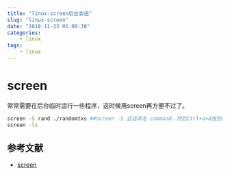```yaml
---
title: "linux-screen后台会话"
slug: "linux-screen"
date: "2018-11-23 01:00:30"
categories:
    - linux
tags:
    - linux
---
```


# screen
常常需要在后台临时运行一些程序，这时候用screen再方便不过了。

```bash
screen -S rand ./randomtxs ##screen -S 会话命名 command，然后Ctrl+a+d放到后台
screen -ls
```

## 参考文献

- [screen](http://feilong.tech/?p=121)
